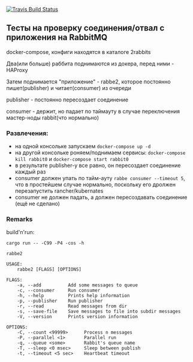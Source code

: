 [![Travis Build Status][travis-badge]][travis-url]

[travis-badge]: https://travis-ci.org/arrrght/rabbe2.svg?branch=master
[travis-url]: https://travis-ci.org/arrrght/rabbe2

## Тесты на проверку соединения/отвал с приложения на RabbitMQ

docker-compose, конфиги находятся в каталоге 2rabbits

Два(или больше) раббита поднимаются из докера, перед ними - HAProxy

Затем поднимается "приложение" -  rabbe2, которое постоянно пишет(publisher) и читает(consumer) из очереди

publisher - постоянно пересоздает соединение

consumer - держит, но падает по таймауту в случае переключения мастер-ноды rabbit(что нормально)

### Развлечения:
 - на одной консольке запускаем ```docker-compose up -d```
 - на другой консольке роняем/поднимаем сервисы: ```docker-compose kill rabbit0``` и ```docker-compose start rabbit0```
 - в результате publisher-у все равно, он пересоздает соединение каждый раз
 - consumer должен упать по тайм-ауту ```rabbe consumer --timeout 5```, что в простейшем случае нормально, поскольку его дролжен перезапустить rancher/kubernates
 - consumer не должен падать, а должен пересоздавать соединение (ещё не сделано)

### Remarks
build'n'run:
```
cargo run -- -C99 -P4 -cos -h

rabbe2 

USAGE:
    rabbe2 [FLAGS] [OPTIONS]

FLAGS:
    -a, --add          Add some messages to queue
    -c, --consumer     Run consumer
    -h, --help         Prints help information
    -p, --publisher    Run publisher
    -r, --read         Read messages from dir
    -s, --save-file    Save messages to file into subdir messages
    -V, --version      Prints version information

OPTIONS:
    -C, --count <99999>      Process n messages
    -P, --parallel <1>       Parallel run
    -q, --queue <some>       Rabbit's queue name
    -T, --sleep <0 msec>     Sleep between publish
    -t, --timeout <5 sec>    Heartbeat timeout
```

